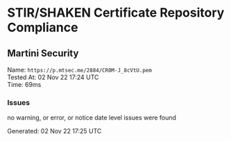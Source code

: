 # STIR/SHAKEN Certificate Repository Compliance

## Martini Security

Name: `https://p.mtsec.me/2884/CR0M-J_8cVtU.pem`\
Tested At: 02 Nov 22 17:24 UTC\
Time: 69ms

### Issues

no warning, or error, or notice date level issues were found

Generated: 02 Nov 22 17:25 UTC